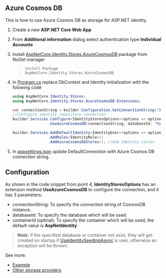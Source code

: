 ## Azure Cosmos DB
This is how to use Azure Cosmos DB as storage for ASP.NET identity.

1. Create a new **ASP.NET Core Web App**
2. From **Additional information** dialog select authentication type **Individual Accounts**
3. Install [AspNetCore.Identity.Stores.AzureCosmosDB](https://www.nuget.org/packages/AspNetCore.Identity.Stores.AzureCosmosDB/) package from NuGet manager
    > <code>Install-Package AspNetCore.Identity.Stores.AzureCosmosDB</code>
4. In [Program.cs](https://github.com/faresamr/AspNetCore.Identity.Stores/tree/main/AspNetCore.Identity.Stores/SampleWebApplication/Program.cs#L24L30) replace DbContext and Identity initialization with the folowing code
    ```csharp
    using AspNetCore.Identity.Stores;
    using AspNetCore.Identity.Stores.AzureCosmosDB.Extensions;
    ```  
    
    ```csharp
    var connectionString = builder.Configuration.GetConnectionString("DefaultConnection");
    //Configure identity repository connection
    builder.Services.Configure<IdentityStoresOptions>(options => options
                    .UseAzureCosmosDB(connectionString, databaseId: "MyDatabase"));

    builder.Services.AddDefaultIdentity<IdentityUser>(options => options.SignIn.RequireConfirmedAccount = true)
                    .AddRoles<IdentityRole>()
                    .AddAzureCosmosDbStores(); //Add Identity stores
    ```  
5. In [appsettings.json](https://github.com/faresamr/AspNetCore.Identity.Stores/tree/main/AspNetCore.Identity.Stores/SampleWebApplication/appsettings.json) update DefaultConnection with Azure Cosmos DB connection string.

## Configuration
As shown in the code snippet from point 4, **IdentityStoresOptions** has an extension method **UseAzureCosmosDB** to configure the connection, and it has 3 parameters:
- connectionString: To specify the connection string of CosmosDB instance.
- databaseId: To specify the database which will be used.
- containerId (optinal): To specify the container which will be used, the default value is **AspNetIdentity**

> **Note**: If the specified database or container not exist, they will get created on startup if [UseIdentitySeedingAsync](https://github.com/faresamr/AspNetCore.Identity.Stores/tree/main/docs/SeedUsersAndRolesData.md) is user, otherwise an exception will be thrown.

See more:
- [Example](https://github.com/faresamr/AspNetCore.Identity.Stores/tree/main/AspNetCore.Identity.Stores/SampleWebApplication)
- [Other storage providers](https://github.com/faresamr/AspNetCore.Identity.Stores/tree/main/README.md)